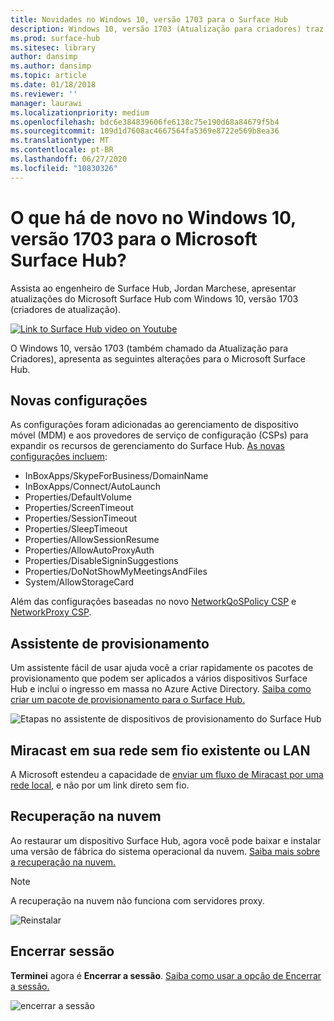 ```yaml
---
title: Novidades no Windows 10, versão 1703 para o Surface Hub
description: Windows 10, versão 1703 (Atualização para criadores) traz novos recursos ao Microsoft Surface Hub.
ms.prod: surface-hub
ms.sitesec: library
author: dansimp
ms.author: dansimp
ms.topic: article
ms.date: 01/18/2018
ms.reviewer: ''
manager: laurawi
ms.localizationpriority: medium
ms.openlocfilehash: bdc6e384839606fe6138c75e190d68a84679f5b4
ms.sourcegitcommit: 109d1d7608ac4667564fa5369e8722e569b8ea36
ms.translationtype: MT
ms.contentlocale: pt-BR
ms.lasthandoff: 06/27/2020
ms.locfileid: "10830326"
---
```

# O que há de novo no Windows 10, versão 1703 para o Microsoft Surface Hub?

Assista ao engenheiro de Surface Hub, Jordan Marchese, apresentar atualizações do Microsoft Surface Hub com Windows 10, versão 1703 (criadores de atualização). 

<a href="https://www.youtube.com/watch?v=R8tX10VIgq0" target="_blank"> <img src="images/whats-new-video-thumbnail.png" alt="Link to Surface Hub video on Youtube" /></a>

O Windows 10, versão 1703 (também chamado da Atualização para Criadores), apresenta as seguintes alterações para o Microsoft Surface Hub.

## Novas configurações

As configurações foram adicionadas ao gerenciamento de dispositivo móvel (MDM) e aos provedores de serviço de configuração (CSPs) para expandir os recursos de gerenciamento do Surface Hub. [As novas configurações incluem](manage-settings-with-mdm-for-surface-hub.md):

- InBoxApps/SkypeForBusiness/DomainName
- InBoxApps/Connect/AutoLaunch
- Properties/DefaultVolume
- Properties/ScreenTimeout
- Properties/SessionTimeout
- Properties/SleepTimeout
- Properties/AllowSessionResume
- Properties/AllowAutoProxyAuth
- Properties/DisableSigninSuggestions
- Properties/DoNotShowMyMeetingsAndFiles
- System/AllowStorageCard

Além das configurações baseadas no novo [NetworkQoSPolicy CSP](https://msdn.microsoft.com/windows/hardware/commercialize/customize/mdm/networkqospolicy-csp) e [NetworkProxy CSP](https://msdn.microsoft.com/windows/hardware/commercialize/customize/mdm/networkproxy-csp).
</br>

## Assistente de provisionamento

Um assistente fácil de usar ajuda você a criar rapidamente os pacotes de provisionamento que podem ser aplicados a vários dispositivos Surface Hub e inclui o ingresso em massa no Azure Active Directory. [Saiba como criar um pacote de provisionamento para o Surface Hub.](provisioning-packages-for-certificates-surface-hub.md)

![Etapas no assistente de dispositivos de provisionamento do Surface Hub](images/wcd-wizard.png)
    
## Miracast em sua rede sem fio existente ou LAN 

A Microsoft estendeu a capacidade de [enviar um fluxo de Miracast por uma rede local](miracast-over-infrastructure.md), e não por um link direto sem fio. 
    
## Recuperação na nuvem

Ao restaurar um dispositivo Surface Hub, agora você pode baixar e instalar uma versão de fábrica do sistema operacional da nuvem. [Saiba mais sobre a recuperação na nuvem.](device-reset-surface-hub.md#cloud-recovery)

>[!NOTE]
>A recuperação na nuvem não funciona com servidores proxy.
    
![Reinstalar](images/reinstall.png)
    
## Encerrar sessão

**Terminei** agora é **Encerrar a sessão**. [Saiba como usar a opção de Encerrar a sessão.](i-am-done-finishing-your-surface-hub-meeting.md) 

![encerrar a sessão](images/end-session.png)



 

 

